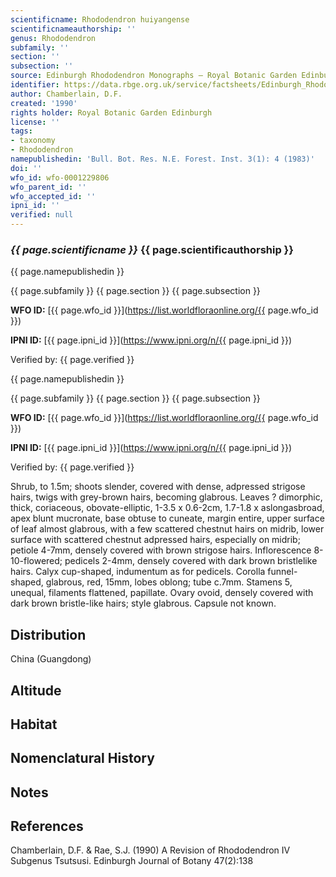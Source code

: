 ```yaml
---
scientificname: Rhododendron huiyangense
scientificnameauthorship: ''
genus: Rhododendron
subfamily: ''
section: ''
subsection: ''
source: Edinburgh Rhododendron Monographs – Royal Botanic Garden Edinburgh
identifier: https://data.rbge.org.uk/service/factsheets/Edinburgh_Rhododendron_Monographs.xhtml
author: Chamberlain, D.F.
created: '1990'
rights holder: Royal Botanic Garden Edinburgh
license: ''
tags:
- taxonomy
- Rhododendron
namepublishedin: 'Bull. Bot. Res. N.E. Forest. Inst. 3(1): 4 (1983)'
doi: ''
wfo_id: wfo-0001229806
wfo_parent_id: ''
wfo_accepted_id: ''
ipni_id: ''
verified: null
---
```

### _{{ page.scientificname }}_ {{ page.scientificauthorship }}
 {{ page.namepublishedin }}

{{ page.subfamily }} {{ page.section }} {{ page.subsection }}

**WFO ID:** [{{ page.wfo_id }}](https://list.worldfloraonline.org/{{ page.wfo_id }})

**IPNI ID:** [{{ page.ipni_id }}](https://www.ipni.org/n/{{ page.ipni_id }})

Verified by: {{ page.verified }}

 {{ page.namepublishedin }}

{{ page.subfamily }} {{ page.section }} {{ page.subsection }}

**WFO ID:** [{{ page.wfo_id }}](https://list.worldfloraonline.org/{{ page.wfo_id }})

**IPNI ID:** [{{ page.ipni_id }}](https://www.ipni.org/n/{{ page.ipni_id }})

Verified by: {{ page.verified }}



Shrub, to 1.5m; shoots slender, covered with dense, adpressed strigose hairs, twigs with grey-brown hairs, becoming glabrous. Leaves ? dimorphic, thick, coriaceous, obovate-elliptic, 1-3.5 x 0.6-2cm, 1.7-1.8 x aslongasbroad, apex blunt mucronate, base obtuse to cuneate, margin entire, upper surface of leaf almost glabrous, with a few scattered chestnut hairs on midrib, lower surface with scattered chestnut adpressed hairs, especially on midrib; petiole 4-7mm, densely covered with brown strigose hairs. Inflorescence 8-10-flowered; pedicels 2-4mm, densely covered with dark brown bristlelike hairs. Calyx cup-shaped, indumentum as for pedicels. Corolla funnel-shaped, glabrous, red, 15mm, lobes oblong; tube c.7mm. Stamens 5, unequal, filaments flattened, papillate. Ovary ovoid, densely covered with dark brown bristle-like hairs; style glabrous. Capsule not known.

## Distribution
China (Guangdong)

## Altitude


## Habitat


## Nomenclatural History

                       
## Notes


## References

Chamberlain, D.F. & Rae, S.J. (1990) A Revision of Rhododendron IV Subgenus Tsutsusi. Edinburgh Journal of Botany 47(2):138
